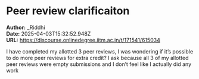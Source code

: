 # Peer review clarificaiton

**Author:** _Riddhi  
**Date:** 2025-04-03T15:32:52.948Z  
**URL:** https://discourse.onlinedegree.iitm.ac.in/t/171541/615034

I have completed my allotted 3 peer reviews, I was wondering if it’s possible to do more peer reviews for extra credit? I ask because all 3 of my allotted peer reviews were empty submissions and I don’t feel like I actually did any work 

